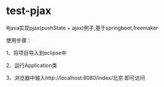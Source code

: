 # test-pjax
#java实现pjax(pushState + ajax)例子,基于springboot,freemaker


使用步骤：

1、将项目导入到eclipse中

2、运行Application类

3、浏览器中输入http://localhost:8080/index/北京 即可访问
